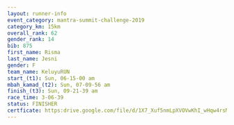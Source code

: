```yaml
---
layout: runner-info 
event_category: mantra-summit-challenge-2019 
category_km: 15km 
overall_rank: 62
gender_rank: 14
bib: 875
first_name: Risma
last_name: Jesni
gender: F
team_name: KeluyuRUN
start_(t1): Sun, 06-15-00 am
mbah_kamad_(t2): Sun, 07-09-56 am
finish_(t3): Sun, 09-21-39 am
race_time: 3-06-39
status: FINISHER
certficate: https:drive.google.com/file/d/1X7_Xuf5nmLpXVOVwKhI_wHqw4rsM0eow/view?usp=sharing
---
```

